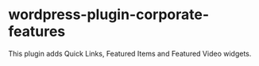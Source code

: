 # wordpress-plugin-corporate-features

This plugin adds Quick Links, Featured Items and Featured Video widgets.
